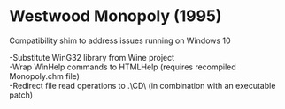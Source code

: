 # Westwood Monopoly (1995)
Compatibility shim to address issues running on Windows 10

-Substitute WinG32 library from Wine project<br>
-Wrap WinHelp commands to HTMLHelp (requires recompiled Monopoly.chm file)<br>
-Redirect file read operations to .\CD\ (in combination with an executable patch)
